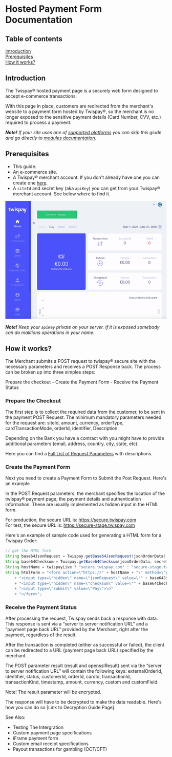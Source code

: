 # Hosted Payment Form Documentation

## Table of contents

[Introduction](#introduction)  
[Prerequisites](#prerequisites)  
[How it works?](#how-it-works)  


## Introduction

The Twispay® hosted payment page is a securely web form designed to accept e-commerce transactions.

With this page in place, customers are redirected from the merchant's website to a payment form hosted by Twispay®,
so the merchant is no longer exposed to the sensitive payment details (Card Number, CVV, etc.) required to process a payment.   

***Note!** If your site uses one of [supported platforms](#TODO) you can skip this giude
and go directly to [modules documentation](#TODO).*


## Prerequisites
- This guide.
- An e-commerce site.
- A Twispay® merchant account. If you don't already have one you can create one [here](https://merchant-stage.twispay.com/auth/signup).
- A `siteId` and secret key (aka `apiKey`) you can get from your Twispay® merchant account. See below where to find it.

![](siteID&apiKey.gif)

***Note!** Keep your `apiKey` private on your server. If it is exposed somebody can do malitions operations in your name.*


## How it works?

The Merchant submits a POST request to twispay® secure site with the necessary parameters and receives a POST Response back.
The process can be broken up into three simples steps:

Prepare the checkout - Create the Payment Form - Receive the Payment Status


### Prepare the Checkout

The first step is to collect the required data from the customer, to be sent in the payment POST Request. The minimum mandatory parameters needed for the request are: siteId, amount, currency, orderType, cardTransactionMode, orderId, identifier, Description.

Depending on the Bank you have a contract with you might have to provide additional parameters (email, address, country, city, state, etc).

Here you can find a [Full List of Request Parameters](https://github.com/Twispay/twispay.github.io/blob/master/full-request-params.md) with descriptions. 


### Create the Payment Form

Next you need to create a Payment Form to Submit the Post Request. 
Here's an example

In the POST Request parameters, the merchant specifies the location of the twispay® payment page, the payment details and authentication information. These are usually implemented as hidden input in the HTML form. 

For production, the secure URL is: https://secure.twispay.com    
For test, the secure URL is: https://secure-stage.twispay.com

Here's an example of sample code used for generating a HTML form for a Twispay Order: 

```Java
// get the HTML form
String base64JsonRequest = Twispay.getBase64JsonRequest(jsonOrderData);
String base64Checksum = Twispay.getBase64Checksum(jsonOrderData, secretKey.getBytes(StandardCharsets.UTF_8));
String hostName = twispayLive ? "secure.twispay.com" : "secure-stage.twispay.com";
String htmlForm = "<form action=\"https://" + hostName + "\" method=\"post\" accept-charset=\"UTF-8\">\n"
    + "<input type=\"hidden\" name=\"jsonRequest\" value=\"" + base64JsonRequest + "\">\n"
    + "<input type=\"hidden\" name=\"checksum\" value=\"" + base64Checksum + "\">\n"
    + "<input type=\"submit\" value=\"Pay\">\n"
    + "</form>";
```

### Receive the Payment Status

After processing the request, Twispay sends back a response with data. This response is sent via a “server to server notification URL” and a “payment page back URL” provided by the Merchant, right after the payment, regardless of the result.

After the transaction is completed (either as successful or failed), the client can be redirected to a URL (payment page back URL) specified by the merchant.

The POST parameter result (result and opensslResult) sent via the “server to server notification URL” will contain the following keys: externalOrderId, identifier, status, customerId, orderId, cardId, transactionId, transactionKind, timestamp, amount, currency, custom and customField.

Note! The result parameter will be encrypted.

The response will have to be decrypted to make the data readable. 
Here's how you can do so [Link to Decryption Guide Page].

See Also:

- Testing The Intergration
- Custom payment page specifications
- iFrame payment form
- Custom email receipt specifications
- Payout transactions for gambling (OCT/CFT)
